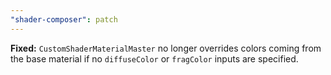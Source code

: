 ```yaml
---
"shader-composer": patch
---
```


**Fixed:** `CustomShaderMaterialMaster` no longer overrides colors coming from the base material if no `diffuseColor` or `fragColor` inputs are specified.
